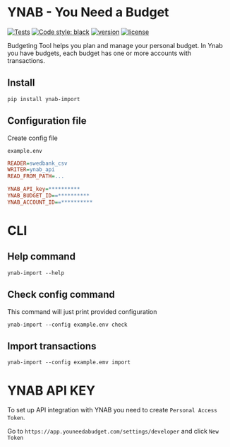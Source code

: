 # YNAB - You Need a Budget

[![Tests](https://github.com/demonno/ynab-import/workflows/Test%20Suite/badge.svg)](https://github.com/demonno/ynab-import/actions)
[![Code style: black](https://img.shields.io/badge/code%20style-black-000000.svg)](https://github.com/psf/black)
[![version](https://img.shields.io/pypi/v/ynab-import.svg)](https://pypi.org/project/ynab-import/)
[![license](https://img.shields.io/pypi/l/ynab-import)](https://github.com/demonno/ynab-import/blob/master/LICENSE)

Budgeting Tool helps you plan and manage your personal budget.
In Ynab you have budgets, each budget has one or more accounts with transactions.

## Install

    pip install ynab-import

## Configuration file

Create config file 

    example.env

```ini
READER=swedbank_csv
WRITER=ynab_api
READ_FROM_PATH=...

YNAB_API_key=**********
YNAB_BUDGET_ID==**********
YNAB_ACCOUNT_ID==**********
```

# CLI

## Help command

    ynab-import --help

## Check config command

This command will just print provided configuration 

    ynab-import --config example.env check

## Import transactions 

    ynab-import --config example.emv import


# YNAB API KEY
To set up API integration with YNAB you need to create `Personal Access Token`.

Go to `https://app.youneedabudget.com/settings/developer` and click `New Token`
